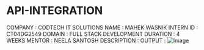 # API-INTEGRATION
COMPANY : CODTECH IT SOLUTIONS
NAME : MAHEK WASNIK
INTERN ID : CT04DG2549
DOMAIN : FULL STACK DEVELOPMENT
DURATION : 4 WEEKS 
MENTOR : NEELA SANTOSH
DESCRIPTION : 
OUTPUT : 
![Image](https://github.com/user-attachments/assets/6095cf2f-a6ab-4e45-b6db-3f924c273db2)
